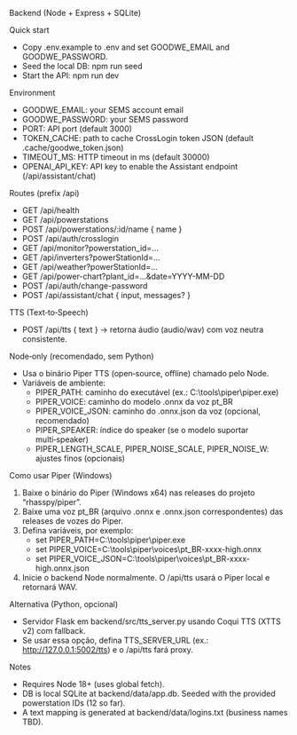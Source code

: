 Backend (Node + Express + SQLite)

Quick start
- Copy .env.example to .env and set GOODWE_EMAIL and GOODWE_PASSWORD.
- Seed the local DB: npm run seed
- Start the API: npm run dev

Environment
- GOODWE_EMAIL: your SEMS account email
- GOODWE_PASSWORD: your SEMS password
- PORT: API port (default 3000)
- TOKEN_CACHE: path to cache CrossLogin token JSON (default .cache/goodwe_token.json)
- TIMEOUT_MS: HTTP timeout in ms (default 30000)
- OPENAI_API_KEY: API key to enable the Assistant endpoint (/api/assistant/chat)

Routes (prefix /api)
- GET /api/health
- GET /api/powerstations
- POST /api/powerstations/:id/name  { name }
- POST /api/auth/crosslogin
- GET /api/monitor?powerstation_id=...
- GET /api/inverters?powerStationId=...
- GET /api/weather?powerStationId=...
- GET /api/power-chart?plant_id=...&date=YYYY-MM-DD
- POST /api/auth/change-password
- POST /api/assistant/chat { input, messages? }

TTS (Text‑to‑Speech)
- POST /api/tts { text } → retorna áudio (audio/wav) com voz neutra consistente.

Node‑only (recomendado, sem Python)
- Usa o binário Piper TTS (open‑source, offline) chamado pelo Node.
- Variáveis de ambiente:
  - PIPER_PATH: caminho do executável (ex.: C:\tools\piper\piper.exe)
  - PIPER_VOICE: caminho do modelo .onnx da voz pt_BR
  - PIPER_VOICE_JSON: caminho do .onnx.json da voz (opcional, recomendado)
  - PIPER_SPEAKER: índice do speaker (se o modelo suportar multi‑speaker)
  - PIPER_LENGTH_SCALE, PIPER_NOISE_SCALE, PIPER_NOISE_W: ajustes finos (opcionais)

Como usar Piper (Windows)
1) Baixe o binário do Piper (Windows x64) nas releases do projeto “rhasspy/piper”.
2) Baixe uma voz pt_BR (arquivo .onnx e .onnx.json correspondentes) das releases de vozes do Piper.
3) Defina variáveis, por exemplo:
   - set PIPER_PATH=C:\tools\piper\piper.exe
   - set PIPER_VOICE=C:\tools\piper\voices\pt_BR-xxxx-high.onnx
   - set PIPER_VOICE_JSON=C:\tools\piper\voices\pt_BR-xxxx-high.onnx.json
4) Inicie o backend Node normalmente. O /api/tts usará o Piper local e retornará WAV.

Alternativa (Python, opcional)
- Servidor Flask em backend/src/tts_server.py usando Coqui TTS (XTTS v2) com fallback.
- Se usar essa opção, defina TTS_SERVER_URL (ex.: http://127.0.0.1:5002/tts) e o /api/tts fará proxy.


Notes
- Requires Node 18+ (uses global fetch).
- DB is local SQLite at backend/data/app.db. Seeded with the provided powerstation IDs (12 so far).
- A text mapping is generated at backend/data/logins.txt (business names TBD).
